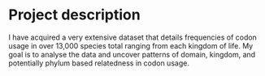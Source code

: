 # Project description

I have acquired a very extensive dataset that details frequencies of codon usage in over 13,000 species total ranging from each kingdom
of life. My goal is to analyse the data and uncover patterns of domain, kingdom, and potentially phylum based relatedness in codon usage.
